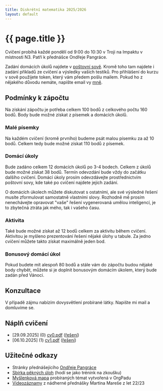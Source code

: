 ```yaml
---
title: Diskrétní matematika 2025/2026
layout: default
---
```


# {{ page.title }}

Cvičení probíhá každé pondělí od 9:00 do 10:30 v Troji na Impaktu v místnosti N3. Patří k přednášce Ondřeje Pangráce.

Zadání domácích úkolů najdete v [poštovní sově](https://owl.mff.cuni.cz/). Kromě toho tam najdete i zadání příkladů ze cvičení a výsledky vašich testíků. Pro přihlášení do kurzu v sově použijete token, který vám předem pošlu mailem. Pokud ho z nějakého důvodu nemáte, napište email vy [mně](/).

## Podmínky k zápočtu

Na získání zápočtu je potřeba celkem 100 bodů z celkového počtu 160 bodů. Body bude možné získat z písemek a domácích úkolů.

### Malé písemky

Na každém cvičení (kromě prvního) budeme psát malou písemku za až 10 bodů. Celkem tedy bude možné získat 110 bodů z písemek.

### Domácí úkoly

Bude zadáno celkem 12 domácích úkolů po 3-4 bodech. Celkem z úkolů bude možné získat 38 bodů. Termín odevzdání bude vždy do začátku dalšího cvičení. Domácí úkoly prosím odevzdávejte prostřednictvím poštovní sovy, kde také po cvičení najdete jejich zadání.

O domácích úkolech můžete diskutovat s ostatními, ale své výsledné řešení musíte zformulovat samostatně vlastními slovy. Rozhodně mě prosím nenechávejte opravovat "vaše" řešení vygenerovaná umělou inteligencí, je to zbytečná ztráta jak mého, tak i vašeho času.


### Aktivita

Také bude možné získat až 12 bodů celkem za aktivitu během cvičení. Aktivitou je myšleno prezentování řešení nějaké úlohy u tabule. Za jedno cvičení můžete takto získat maximálně jeden bod.

### Bonusový domácí úkol

Pokud budete mít alespoň 80 bodů a stále vám do zápočtu budou nějaké body chybět, můžete si je doplnit bonusovým domácím úkolem, který bude zadán před Vánoci.

## Konzultace

V případě zájmu nabízím dovysvětlení probírané látky. Napište mi mail a domluvíme se.

## Náplň cvičení

- [29.09.2025] (0) [cv0.pdf](/teaching/2526/dm/cv0.pdf) ([řešení](/teaching/2526/dm/res0.pdf))
- [06.10.2025] (1) [cv1.pdf](/teaching/2526/dm/cv1.pdf) ([řešení](/teaching/2526/dm/res1.pdf))
<!-- - [13.10.2025] (2) -->
<!-- - [20.10.2025] (3) -->
<!-- - [27.10.2025] (4) -->
<!-- - [03.11.2025] (5) -->
<!-- - [10.11.2025] (6) -->
<!-- - [17.11.2025] (Cvičení se nekoná, běžte si zacvičit do přírody.) Šťastný [den studentů](https://cs.wikipedia.org/wiki/Den_boje_za_svobodu_a_demokracii_a_Mezin%C3%A1rodn%C3%AD_den_studentstva)! -->
<!-- - [24.11.2025] (7) -->
<!-- - [01.12.2025] (8) -->
<!-- - [08.12.2025] (9) -->
<!-- - [15.12.2025] (10) -->
<!-- - [05.01.2026] (11) -->

## Užitečné odkazy

- Stránky přednášejícího [Ondřeje Pangráce](https://iuuk.mff.cuni.cz/~pangrac/)
- [Sbírka pěkných úloh](http://matematika.reseneulohy.cz/cs/matematika/kombinatorika) (hodí se jako trénink na zkoušku)
- [Myšlenková mapa](https://orgpad.info/s/V1BG44_Qy4l) probíraných témat vytvořená v OrgPadu
- [Videozáznamy](https://mj.ucw.cz/vyuka/2223/dm/) z nádherné přednášky Martina Mareše z let 22/23